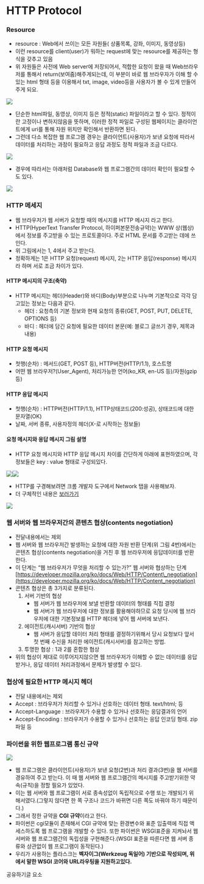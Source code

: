 # HTTP Protocol

###  Resource 

* resource : Web에서 쓰이는 모든 자원들\( 상품목록, 강좌, 이미지, 동영상등\) 
* 이런 resource를 client\(user\)가 워하는 request에 맞는 resource를 제공하는 형식을 갖추고 있음
* 위 자원들은 사전에 Web server에 저장되어서, 적합한 요청이 왔을 때 Web브라우저를 통해서 return\(보여줌\)해주게되는데, 이 부분이 바로 웹 브라우자가 이해 할 수 있는 html 형태 등을 이용해서 txt, image, video등을 사용자가 볼 수 있게 만들어 주게 되요. 

![](https://k.kakaocdn.net/dn/lAJjf/btqyV5aqzxl/F0vrIFZWEwufClkpGJ0iTk/img.png)



* 단순한 html파일, 동영상, 이미지 등은 정적\(static\) 파일이라고 할 수 있다. 정적이란 고정이나 변하지않음을 뜻하며, 이러한 정적 파일로 구성된 웹페이지는 클라이언트에게 uri를 통해 자원 위치만 확인해서 반환하면 된다.
* 그런데 다소 복잡한 웹 프로그램 경우는 클라이언트\(사용자\)가 보낸 요청에 따라서 데이터를 처리하는 과정이 필요하고 응답 과정도 정적 파일과 조금 다르다.

![](https://k.kakaocdn.net/dn/brC0vD/btqyYoM6ESc/ErKfwpsRm4adHZG9FZgZik/img.png)

* 경우에 따라서는 아래처럼 Database와 웹 프로그램간의 데이터 확인이 필요할 수도 있다.

![](https://k.kakaocdn.net/dn/bqwQyI/btqyU86dpTD/V3hIQbNt0h7cqeLyN1O3O0/img.png)

### HTTP 메세지

* 웹 브라우저가 웹 서버가 요청할 때의 메시지를 HTTP 메시지 라고 한다.
* HTTP\(HyperText Transfer Protocol, 하이퍼본문전송규약\)는 WWW 상\(웹상\)에서 정보를 주고받을 수 있는 프로토콜이다. 주로 HTML 문서를 주고받는 데에 쓰인다.
* 위 그림에서는 1, 4에서 주고 받는다.
* 정확하게는 1은 HTTP 요청\(request\) 메시지, 2는 HTTP 응답\(response\) 메시지라 하며 서로 조금 차이가 있다.

#### HTTP 메시지의 구조\(축약\)

* HTTP 메시지는 헤더\(Header\)와 바디\(Body\)부분으로 나누며 기본적으로 각각 담고있는 정보는 다음과 같다.
  * 헤더 : 요청측의 기본 정보와 현재 요청의 종류\(GET, POST, PUT, DELETE, OPTIONS 등\)
  * 바디 : 헤더에 담긴 요청에 필요한 데이터 본문\(예: 블로그 글쓰기 경우, 제목과 내용\)

#### HTTP 요청 메시지

* 첫행\(순차\) : 메서드\(GET, POST 등\), HTTP버전\(HTTP/1.1\), 호스트명
* 어떤 웹 브라우저?\(User\_Agent\), 처리가능한 언어\(ko\_KR, en-US 등\)/자원\(gzip 등\)

#### HTTP 응답 메시지

* 첫행\(순차\) : HTTP버전\(HTTP/1.1\), HTTP상태코드\(200:성공\), 상태코드에 대한 문자열\(OK\)
* 날짜, 서버 종류, 사용자정의 헤더\(X-로 시작하는 정보들\)

#### 요청 메시지와 응답 메시지 그림 설명

* HTTP 요청 메시지와 HTTP 응답 메시지 차이를 간단하게 아래에 표현하였으며, 각 정보들은 key : value 형태로 구성되있다.

![](https://k.kakaocdn.net/dn/ckzLVf/btqyXwEBW71/AIJEpnkXBJVbIkhq56kfM1/img.png)![](https://k.kakaocdn.net/dn/bhWmDi/btqyWWRnDai/4RXdTRbwY9vOBaMDGjUPN0/img.png)

* HTTP를 구경해보려면 크롬 개발자 도구에서 Network 탭을 사용해보자.
* 더 구체적인 내용은 [보러가기](http://withbundo.blogspot.com/2017/07/http-10-http.html)

![](https://k.kakaocdn.net/dn/bMxOHo/btqyWVx58gm/vnS9tYLi8INDLsCgLSOS41/img.png)

### 웹 서버와 웹 브라우저간의 콘텐츠 협상\(contents negotiation\)

* 전달내용에서는 제외
* 웹 서버와 웹 브라우저간 발생하는 요청에 대한 자원 반환 단계\(위 그림 4번\)에서는 콘텐츠 협상\(contents negotiation\)을 거친 후 웹 브라우저에 응답데이터를 반환한다.
* 이 단계는 “웹 브라우저가 무엇을 처리할 수 있는가?” 웹 서버와 협상하는 단계 [https://developer.mozilla.org/ko/docs/Web/HTTP/Content\_negotiation](https://developer.mozilla.org/ko/docs/Web/HTTP/Content_negotiation)
* 콘텐츠 협상은 총 3가지로 분류된다.
  1. 서버 기반의 협상
     * 웹 서버가 웹 브라우저에 보낼 반환할 데이터의 형태를 직접 결정
     * 웹 서버가 웹 브라우저에 대한 정보를 활용해야하므로 요청 당시에 웹 브라우저에 대한 기본정보를 HTTP 헤더에 넣어 웹 서버에 보낸다.
  2. 에이전트\(캐시서버\) 기반의 협상
     * 웹 서버가 응답할 데이터 처리 형태를 결정하기위해서 당시 요청보다 앞서 첫 번째 수신을 처리한 에이전트\(캐시서버\)를 참고하는 방법.
  3. 투명한 협상 : 1과 2를 혼합한 협상
* 위의 협상이 제대로 이루어지지않으면 웹 브라우저가 이해할 수 없는 데이터를 응답받거나, 응답 데이터 처리과정에서 문제가 발생할 수 있다.

### 협상에 필요한 HTTP 메시지 헤더

* 전달 내용에서는 제외
* Accept : 브라우저가 처리할 수 있거나 선호하는 데이터 형태. text/html; 등
* Accept-Language : 브라우저가 수용할 수 있거나 선호하는 응답결과의 언어
* Accept-Encoding : 브라우저가 수용할 수 있거나 선호하는 응답 인코딩 형태. zip 파일 등

### 파이썬을 위한 웹프로그램 통신 규약

![](https://k.kakaocdn.net/dn/7eJdL/btqyXwSaqtn/4PDKdWz8z7kDkq7dSQbknk/img.png)

* 웹 프로그램은 클라이언트\(사용자\)가 보낸 요청\(2번\)과 처리 결과\(3번\)을 웹 서버를 경유하여 주고 받는다. 이 때 웹 서버와 웹 프로그램간의 메시지를 주고받기위한 약속\(규칙\)을 정할 필요가 있었다.
* 이는 웹 서버와 웹 프로그램이 서로 종속성없이 독립적으로 수행 또는 개발되기 위해서였다.\(그렇지 않다면 한 쪽 구조나 코드가 바뀌면 다른 쪽도 바꿔야 하기 때문이다.\)
* 그래서 정한 규약을 **CGI 규약**이라고 한다.
* 파이썬은 cgi모듈이 존재해서 CGI 규약에 맞는 환경변수와 표준 입출력에 직접 액세스하도록 웹 프로그램을 개발할 수 있다. 또한 파이썬은 WSGI표준을 지켜놔서 웹 서버와 웹 프로그램간의 독립성을 구현해준다.\(WSGI 표준을 따른다면 웹 서버 종류와 상관없이 웹 프로그램이 동작된다.\)
* 우리가 사용하는 플라스크는 **벡자이그\(Werkzeug 독일어\) 기반으로 작성되며, 위에서 말한 WSGI 코어와 URL라우팅을 지원하고있다.**

공유하기글 요소  






